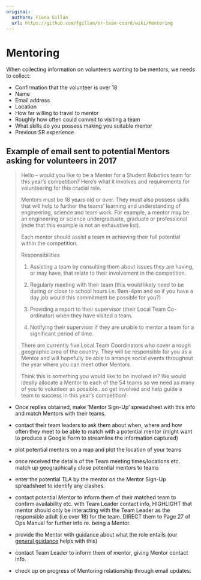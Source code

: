 ```yaml
---
original:
  authors: Fiona Gillan
  url: https://github.com/fgillan/sr-team-coord/wiki/Mentoring
---
```


# Mentoring

When collecting information on volunteers wanting to be mentors, we needs to collect:

* Confirmation that the volunteer is over 18
* Name
* Email address
* Location
* How far willing to travel to mentor
* Roughly how often could commit to visiting a team
* What skills do you possess making you suitable mentor
* Previous SR experience

## Example of email sent to potential Mentors asking for volunteers in 2017

> Hello – would you like to be a Mentor for a Student Robotics team for this year’s competition?  Here’s what it involves and requirements for volunteering for this crucial role.
>
> Mentors must be 18 years old or over. They must also possess skills that will help to further the teams’ learning and understanding of engineering, science and team work. For example, a mentor may be an engineering or science undergraduate, graduate or professional (note that this example is not an exhaustive list).
>
> Each mentor should assist a team in achieving their full potential within the competition.
>
> Responsibilities
>
> 1. Assisting a team by consulting them about issues they are having, or may have, that relate to their involvement in the competition.
>
> 2. Regularly meeting with their team (this would likely need to be during or close to school hours i.e. 9am-4pm and so if you have a day job would this commitment be possible for you?)
>
> 3. Providing a report to their supervisor (their Local Team Co-ordinator) when they have visited a team.
>
> 4. Notifying their supervisor if they are unable to mentor a team for a significant period of time.
>
> There are currently five Local Team Coordinators who cover a rough geographic area of the country.  They will be responsible for you as a Mentor and will hopefully be able to arrange social events throughout the year where you can meet other Mentors.
>
> Think this is something you would like to be involved in?  We would ideally allocate a Mentor to each of the 54 teams so we need as many of you to volunteer as possible…so get involved and help guide a team to success in this year’s competition!


* Once replies obtained, make ‘Mentor Sign-Up’ spreadsheet with this info and match Mentors with their teams.

* contact their team leaders to ask them about when, where and how often they meet to be able to match with a potential mentor (might want to produce a Google Form to streamline the information captured)
* plot potential mentors on a map and plot the location of your teams
* once received the details of the Team meeting times/locations etc. match up geographically close potential mentors to teams
* enter the potential TLA by the mentor on the Mentor Sign-Up spreadsheet to identify any clashes.
* contact potential Mentor to inform them of their matched team to confirm availability etc. with Team Leader contact info, HIGHLIGHT that mentor should only be interacting with the Team Leader as the responsible adult (i.e over 18) for the team.  DIRECT them to Page 27 of Ops Manual for further info re. being a Mentor.
* provide the Mentor with guidance about what the role entails (our [general guidance](../volunteering/mentor-guidance.md) helps with this)
* contact Team Leader to inform them of mentor, giving Mentor contact info.
* check up on progress of Mentoring relationship through email updates.
